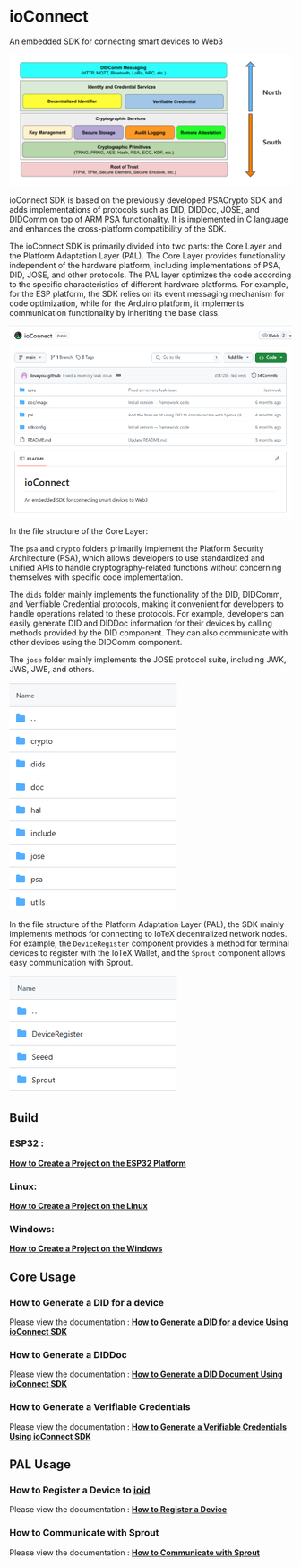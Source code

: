 # ioConnect

An embedded SDK for connecting smart devices to Web3

![SDK_Design_Overall](./doc/image/SDK_Design_Overall.png)

ioConnect SDK is based on the previously developed PSACrypto SDK and adds implementations of protocols such as DID, DIDDoc, JOSE, and DIDComm on top of ARM PSA functionality. It is implemented in C language and enhances the cross-platform compatibility of the SDK.

The ioConnect SDK is primarily divided into two parts: the Core Layer and the Platform Adaptation Layer (PAL). The Core Layer provides functionality independent of the hardware platform, including implementations of PSA, DID, JOSE, and other protocols. The PAL layer optimizes the code according to the specific characteristics of different hardware platforms. For example, for the ESP platform, the SDK relies on its event messaging mechanism for code optimization, while for the Arduino platform, it implements communication functionality by inheriting the base class.

![ioConnect_repo](./doc/image/ioConnect_repo.png)

In the file structure of the Core Layer:

The `psa` and `crypto` folders primarily implement the Platform Security Architecture (PSA), which allows developers to use standardized and unified APIs to handle cryptography-related functions without concerning themselves with specific code implementation.

​The `dids` folder mainly implements the functionality of the DID, DIDComm, and Verifiable Credential protocols, making it convenient for developers to handle operations related to these protocols. For example, developers can easily generate DID and DIDDoc information for their devices by calling methods provided by the DID component. They can also communicate with other devices using the DIDComm component.

The `jose` folder mainly implements the JOSE protocol suite, including JWK, JWS, JWE, and others.

![ioConnect_repo_2](./doc/image/ioConnect_repo_2.png)

In the file structure of the Platform Adaptation Layer (PAL), the SDK mainly implements methods for connecting to IoTeX decentralized network nodes. For example, the `DeviceRegister` component provides a method for terminal devices to register with the IoTeX Wallet, and the `Sprout` component allows easy communication with Sprout.

![ioConnect_repo_3](./doc/image/ioConnect_repo_3.png)



## Build

### 	ESP32 :

**[How to Create a Project on the ESP32 Platform](./doc/How_to_Create_a_Project_on_the_ESP32_Platform.md)**		

### 	Linux:

**[How to Create a Project on the Linux](./doc/How_to_Create_a_Project_on_the_Linux.md)**

### 	Windows:

**[How to Create a Project on the Windows](./doc/How_to_Create_a_Project_on_the_Windows.md)**


## Core Usage

### 	How to Generate a DID for a device

Please view the documentation : **[How to Generate a DID for a device Using ioConnect SDK](./doc/How_to_Generate_a_DID_for_a_device_Using_ioConnectSDK.md)**


### 	How to Generate a DIDDoc

Please view the documentation : **[How to Generate a DID Document Using ioConnect SDK](./doc/How_to_Generate_a_DID_Document_Using_ioConnectSDK.md)**

### 	How to Generate a Verifiable Credentials

Please view the documentation : **[How to Generate a Verifiable Credentials Using ioConnect SDK](./doc/How_to_Generate_a_Verifiable_Credentials_Using_ioConnectSDK.md)**

## PAL Usage

### 	How to Register a Device to [ioid](https://wallet.iotex.io/ioid)

Please view the documentation : **[How to Register a Device](./doc/Device_Registration.md)**

### 	How to Communicate with Sprout

Please view the documentation : **[How to Communicate with Sprout](./doc/Communicating_with_Sprout.md)**


